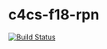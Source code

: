 # c4cs-f18-rpn
[![Build Status](https://travis-ci.org/Aadhar3/c4cs-f18-rpn.svg?branch=master)](https://travis-ci.org/Aadhar3/c4cs-f18-rpn)

